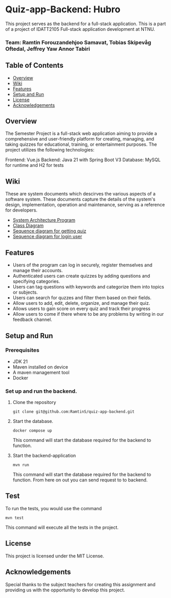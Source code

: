# Quiz-app-Backend: Hubro
This project serves as the backend for a full-stack application. This is a part of a project of IDATT2105 Full-stack application development at NTNU.

### Team: Ramtin Forouzandehjoo Samavat, Tobias Skipevåg Oftedal, Jeffrey Yaw Annor Tabiri

## Table of Contents 
- [Overview](#overview)
- [Wiki](#wiki)
- [Features](#features)
- [Setup and Run](#setup-and-run)
- [License](#license)
- [Acknowledgements](#acknowledgements)

## Overview
The Semester Project is a full-stack web application aiming to provide a comprehensive and user-friendly platform for creating, managing, and taking quizzes for educational, training, or entertainment purposes. The project utilizes the following technologies:

Frontend: Vue.js
Backend: Java 21 with Spring Boot V3
Database: MySQL for runtime and H2 for tests

## Wiki
These are system documents which descirves the various aspects of a software system. These documents capture the details of the system's design, implementation, operation and maintenance, serving as a reference for developers.
- [System Architecture Program](docs/system-architect-diagram.png)
- [Class Diagram](docs/getQuizDiagram.png)
- [Sequence diagram for getting quiz](docs/getQuizDiagram.png)
- [Sequence diagram for login user](docs/loginDiagram.png)

## Features
* Users of the program can log in securely, register themselves and manage their accounts.
* Authenticated users can create quizzes by adding questions and specifying categories.
* Users can tag questions with keywords and categorize them into topics or subjects.
* Users can search for quzzes and filter them based on their fields.
* Allow users to add, edit, delete, organize, and manage their quiz.
* Allows users to gain score on every quiz and track their progress
* Allow users to come if there where to be any problems by writing in our feedback channel.

## Setup and Run

### Prerequisites
 - JDK 21
 - Maven installed on device
 - A maven management tool
 - Docker

### Set up and run the backend.

1. Clone the repository
   ```
   git clone git@github.com:RamtinS/quiz-app-backend.git
   ```

2. Start the database.
   ```
   docker compose up
   ```
   This command will start the database required for the backend to function.

3. Start the backend-application
   ```
   mvn run
   ```
   This command will start the database required for the backend to function.
   From here on out you can send request to to backend.

## Test
To run the tests, you would use the command
   ```
   mvn test
   ```
This command will execute all the tests in the project.


## License
This project is licensed under the MIT License.

## Acknowledgements
Special thanks to the subject teachers for creating this assignment and providing us with the opportunity to develop this project.
